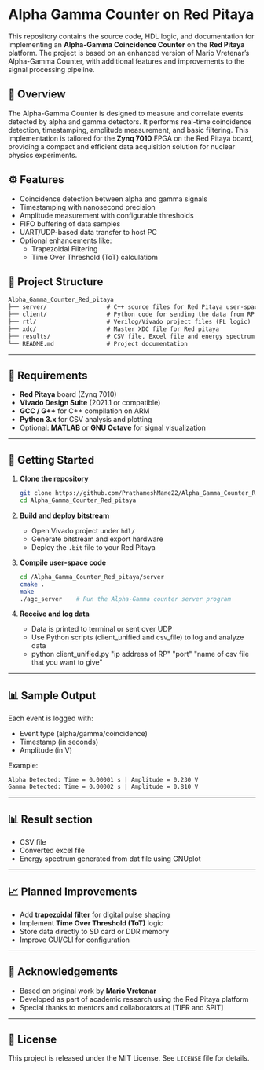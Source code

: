 

# Alpha Gamma Counter on Red Pitaya
This repository contains the source code, HDL logic, and documentation for implementing an **Alpha-Gamma Coincidence Counter** on the **Red Pitaya** platform. The project is based on an enhanced version of Mario Vretenar’s Alpha-Gamma Counter, with additional features and improvements to the signal processing pipeline.

## 📌 Overview
The Alpha-Gamma Counter is designed to measure and correlate events detected by alpha and gamma detectors. It performs real-time coincidence detection, timestamping, amplitude measurement, and basic filtering. This implementation is tailored for the **Zynq 7010** FPGA on the Red Pitaya board, providing a compact and efficient data acquisition solution for nuclear physics experiments.

## ⚙️ Features
- Coincidence detection between alpha and gamma signals  
- Timestamping with nanosecond precision  
- Amplitude measurement with configurable thresholds  
- FIFO buffering of data samples  
- UART/UDP-based data transfer to host PC  
- Optional enhancements like:
     - Trapezoidal Filtering
     - Time Over Threshold (ToT) calculatiom

## 🧰 Project Structure
```markdown
Alpha_Gamma_Counter_Red_pitaya
├── server/                 # C++ source files for Red Pitaya user-space applications
├── client/                 # Python code for sending the data from RP to th PC
├── rtl/                    # Verilog/Vivado project files (PL logic)
├── xdc/                    # Master XDC file for Red pitaya
├── results/                # CSV file, Excel file and energy spectrum for reference
└── README.md               # Project documentation

````

---

## 🔧 Requirements

- **Red Pitaya** board (Zynq 7010)
- **Vivado Design Suite** (2021.1 or compatible)
- **GCC / G++** for C++ compilation on ARM
- **Python 3.x** for CSV analysis and plotting
- Optional: **MATLAB** or **GNU Octave** for signal visualization

---

## 🚀 Getting Started

1. **Clone the repository**  
   ```bash
   git clone https://github.com/PrathameshMane22/Alpha_Gamma_Counter_Red_pitaya.git
   cd Alpha_Gamma_Counter_Red_pitaya


2. **Build and deploy bitstream**

   * Open Vivado project under `hdl/`
   * Generate bitstream and export hardware
   * Deploy the `.bit` file to your Red Pitaya

3. **Compile user-space code**

   ```bash
   cd /Alpha_Gamma_Counter_Red_pitaya/server
   cmake .
   make
   ./agc_server    # Run the Alpha-Gamma counter server program
   ```

4. **Receive and log data**

   * Data is printed to terminal or sent over UDP
   * Use Python scripts (client_unified and csv_file) to log and analyze data
   * python client_unified.py "ip address of RP" "port" "name of csv file that you want to give"

---

## 📊 Sample Output

Each event is logged with:

* Event type (alpha/gamma/coincidence)
* Timestamp (in seconds)
* Amplitude (in V)

Example:

```
Alpha Detected: Time = 0.00001 s | Amplitude = 0.230 V
Gamma Detected: Time = 0.00002 s | Amplitude = 0.810 V
```

---

## 📊 Result section

* CSV file
* Converted excel file
* Energy spectrum generated from dat file using GNUplot

---

## 📈 Planned Improvements

* Add **trapezoidal filter** for digital pulse shaping
* Implement **Time Over Threshold (ToT)** logic
* Store data directly to SD card or DDR memory
* Improve GUI/CLI for configuration

---

## 🤝 Acknowledgements

* Based on original work by **Mario Vretenar**
* Developed as part of academic research using the Red Pitaya platform
* Special thanks to mentors and collaborators at \[TIFR and SPIT]

---

## 📄 License

This project is released under the MIT License. See `LICENSE` file for details.
